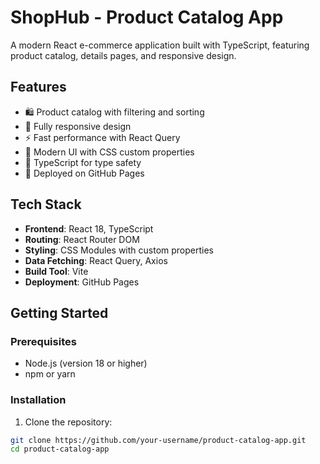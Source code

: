 # ShopHub - Product Catalog App

A modern React e-commerce application built with TypeScript, featuring product catalog, details pages, and responsive design.

## Features

- 🛍️ Product catalog with filtering and sorting
- 📱 Fully responsive design
- ⚡ Fast performance with React Query
- 🎨 Modern UI with CSS custom properties
- 🔧 TypeScript for type safety
- 🚀 Deployed on GitHub Pages

## Tech Stack

- **Frontend**: React 18, TypeScript
- **Routing**: React Router DOM
- **Styling**: CSS Modules with custom properties
- **Data Fetching**: React Query, Axios
- **Build Tool**: Vite
- **Deployment**: GitHub Pages

## Getting Started

### Prerequisites

- Node.js (version 18 or higher)
- npm or yarn

### Installation

1. Clone the repository:

```bash
git clone https://github.com/your-username/product-catalog-app.git
cd product-catalog-app
```
